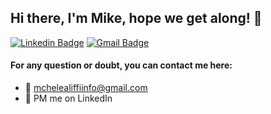 ## Hi there, I'm Mike, hope we get along! 👋

[![Linkedin Badge](https://img.shields.io/badge/-michelealiffi-blue?style=flat-square&logo=Linkedin&logoColor=white&link=https://www.linkedin.com/in/michelealiffi)](https://www.linkedin.com/in/michelealiffi)
[![Gmail Badge](https://img.shields.io/badge/-mchelealiffiinfo@gmail.com-c14438?style=flat-square&logo=Gmail&logoColor=white&link=mailto:mchelealiffiinfo@gmail.com)](mailto:mchelealiffiinfo@gmail.com)

#### For any question or doubt, you can contact me here:
- 📨 mchelealiffiinfo@gmail.com
- 💬 PM me on LinkedIn

<!--
**michelealiffi/michelealiffi** is a ✨ _special_ ✨ repository because its `README.md` (this file) appears on your GitHub profile.

Here are some ideas to get you started:

- 🔭 I’m currently working on ...
- 🌱 I’m currently learning ...
- 👯 I’m looking to collaborate on ...
- 🤔 I’m looking for help with ...
- 💬 Ask me about ...
- 📫 How to reach me: ...
- 😄 Pronouns: ...
- ⚡ Fun fact: ...
-->
